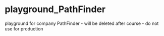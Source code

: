 # playground_PathFinder
playground for company PathFinder - will be deleted after course - do not use for production
